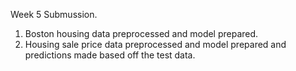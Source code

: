 Week 5 Submussion.
1. Boston housing data preprocessed and model prepared.
2. Housing sale price  data preprocessed and model prepared and predictions made based off the test data.
